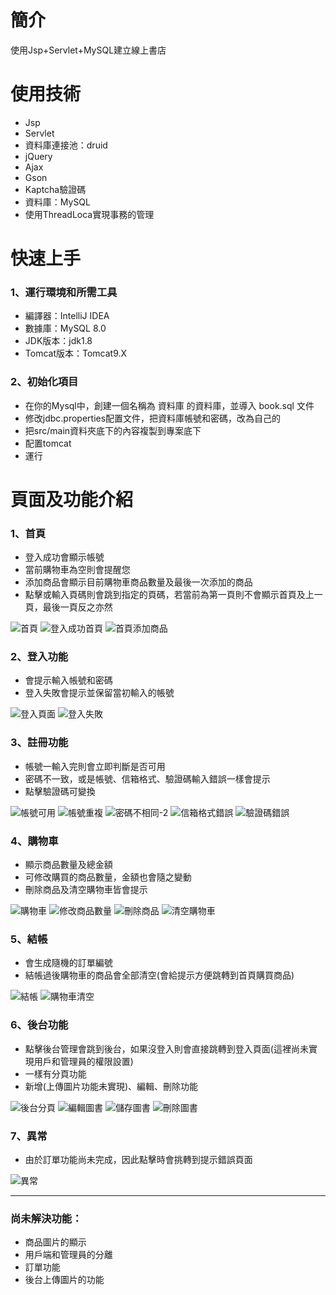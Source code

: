 # 簡介
使用Jsp+Servlet+MySQL建立線上書店

# 使用技術

* Jsp
* Servlet
* 資料庫連接池：druid 
* jQuery
* Ajax
* Gson
* Kaptcha驗證碼
* 資料庫：MySQL
* 使用ThreadLoca實現事務的管理

# 快速上手
### 1、運行環境和所需工具
* 編譯器：IntelliJ IDEA
* 數據庫：MySQL 8.0
* JDK版本：jdk1.8
* Tomcat版本：Tomcat9.X

### 2、初始化項目
* 在你的Mysql中，創建一個名稱為 資料庫 的資料庫，並導入 book.sql 文件
* 修改jdbc.properties配置文件，把資料庫帳號和密碼，改為自己的
* 把src/main資料夾底下的內容複製到專案底下
* 配置tomcat
* 運行

# 頁面及功能介紹

### 1、首頁
* 登入成功會顯示帳號
* 當前購物車為空則會提醒您
* 添加商品會顯示目前購物車商品數量及最後一次添加的商品
* 點擊或輸入頁碼則會跳到指定的頁碼，若當前為第一頁則不會顯示首頁及上一頁，最後一頁反之亦然

![首頁](https://user-images.githubusercontent.com/82807965/185015996-862f9353-6b15-4669-b75b-b08905825b85.jpg)
![登入成功首頁](https://user-images.githubusercontent.com/82807965/185014204-ed09a24b-de5d-4a2e-a8e3-d299f89eb795.jpg)
![首頁添加商品](https://user-images.githubusercontent.com/82807965/185013884-59cb97b0-be6c-48a6-921f-950142aefe7b.jpg)


### 2、登入功能
* 會提示輸入帳號和密碼
* 登入失敗會提示並保留當初輸入的帳號

![登入頁面](https://user-images.githubusercontent.com/82807965/185014497-524cc788-aa3d-4c7b-b01c-88d6c13109d5.jpg)
![登入失敗](https://user-images.githubusercontent.com/82807965/185014506-6be2eac2-1cb6-48c4-9aa8-5cd05bff4075.jpg)

### 3、註冊功能
* 帳號一輸入完則會立即判斷是否可用
* 密碼不一致，或是帳號、信箱格式、驗證碼輸入錯誤一樣會提示
* 點擊驗證碼可變換

![帳號可用](https://user-images.githubusercontent.com/82807965/185015448-92fba121-9b9b-4fb7-91ab-b3b7980a7cc4.jpg)
![帳號重複](https://user-images.githubusercontent.com/82807965/185015457-6d2436bd-e30c-4ff8-9378-06435c34c8ac.jpg)
![密碼不相同-2](https://user-images.githubusercontent.com/82807965/185015462-90c27ff1-3759-45e9-b8c3-1ebde5c8d58a.jpg)
![信箱格式錯誤](https://user-images.githubusercontent.com/82807965/185015473-19f46ea7-d625-4bc1-b5ba-2281f0858c68.jpg)
![驗證碼錯誤](https://user-images.githubusercontent.com/82807965/185015476-2f538e7d-8fcb-4880-a97d-19d2a7d69667.jpg)

### 4、購物車
* 顯示商品數量及總金額
* 可修改購買的商品數量，金額也會隨之變動
* 刪除商品及清空購物車皆會提示

![購物車](https://user-images.githubusercontent.com/82807965/185016546-6a51e667-152a-4eef-aaea-ff6c5635b895.jpg)
![修改商品數量](https://user-images.githubusercontent.com/82807965/185016551-b9c8e996-8acc-49e2-adaa-c0f9edc4f7ef.jpg)
![刪除商品](https://user-images.githubusercontent.com/82807965/185016555-9817e88d-6eff-4a15-a3c4-44db50438596.jpg)
![清空購物車](https://user-images.githubusercontent.com/82807965/185016559-aaa06fa9-17a1-40aa-ae49-73ec29078310.jpg)

### 5、結帳
* 會生成隨機的訂單編號
* 結帳過後購物車的商品會全部清空(會給提示方便跳轉到首頁購買商品)

![結帳](https://user-images.githubusercontent.com/82807965/185016902-2100c524-b671-46c9-9b0a-4eed9e881125.jpg)
![購物車清空](https://user-images.githubusercontent.com/82807965/185016876-9742564c-1b1c-46a3-bda3-4203342331e7.jpg)

### 6、後台功能
* 點擊後台管理會跳到後台，如果沒登入則會直接跳轉到登入頁面(這裡尚未實現用戶和管理員的權限設置)
* 一樣有分頁功能
* 新增(上傳圖片功能未實現)、編輯、刪除功能

![後台分頁](https://user-images.githubusercontent.com/82807965/185018221-0c405a0c-163a-4096-aacf-09120cca50d0.jpg)
![編輯圖書](https://user-images.githubusercontent.com/82807965/185018231-51a18b25-a5f2-4482-b13f-3e8393deedf9.jpg)
![儲存圖書](https://user-images.githubusercontent.com/82807965/185018239-3486bda2-1579-41c6-82cf-1d706a004b86.jpg)
![刪除圖書](https://user-images.githubusercontent.com/82807965/185018250-e784c531-311a-45db-af85-1ad8db18280f.jpg)

### 7、異常
* 由於訂單功能尚未完成，因此點擊時會挑轉到提示錯誤頁面

![異常](https://user-images.githubusercontent.com/82807965/185018786-ee75028e-aa76-47a4-8e73-58e048660933.jpg)


---
### 尚未解決功能：

* 商品圖片的顯示
* 用戶端和管理員的分離
* 訂單功能
* 後台上傳圖片的功能

















